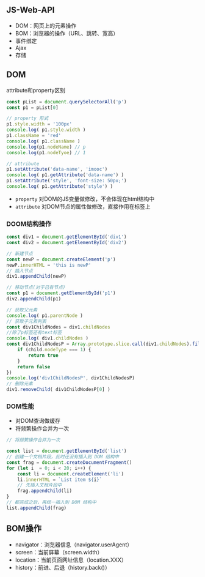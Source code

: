 ## JS-Web-API

- DOM：网页上的元素操作
- BOM：浏览器的操作（URL、跳转、宽高）
- 事件绑定
- Ajax
- 存储

## DOM

attribute和property区别

```js
const pList = document.querySelectorAll('p')
const p1 = pList[0]

// property 形式
p1.style.width = '100px'
console.log( p1.style.width )
p1.className = 'red'
console.log( p1.className )
console.log(p1.nodeName) // p
console.log(p1.nodeTyoe) // 1

// attribute
p1.setAttribute('data-name', 'imooc')
console.log( p1.getAttribute('data-name') )
p1.setAttribute('style', 'font-size: 50px;')
console.log( p1.getAttribute('style') )
```

- `property` 对DOM的JS变量做修改，不会体现在html结构中
- `attribute` 对DOM节点的属性做修改，直接作用在标签上

### DOOM结构操作

```js
const div1 = document.getElementById('div1')
const div2 = document.getElementById('div2')

// 新建节点
const newP = document.createElement('p')
newP.innerHTML = 'this is newP'
// 插入节点
div1.appendChild(newP)

// 移动节点(对于已有节点)
const p1 = document.getElementById('p1')
div2.appendChild(p1)

// 获取父元素
console.log( p1.parentNode )
// 获取子元素列表
const div1ChildNodes = div1.childNodes
//除了p标签还有text标签
console.log( div1.childNodes )
const div1ChildNodesP = Array.prototype.slice.call(div1.childNodes).filter(child => {
    if (child.nodeType === 1) {
        return true
    }
    return false
})
console.log('div1ChildNodesP', div1ChildNodesP)
// 删除元素
div1.removeChild( div1ChildNodesP[0] )
```

### DOM性能

- 对DOM查询做缓存
- 将频繁操作合并为一次

```js
// 将频繁操作合并为一次

const list = document.getElementById('list')
// 创建一个文档片段，此时还没有插入到 DOM 结构中
const frag = document.createDocumentFragment()
for (let i  = 0; i < 20; i++) {
    const li = document.createElement('li')
    li.innerHTML = `List item ${i}`
    // 先插入文档片段中
    frag.appendChild(li)
}
// 都完成之后，再统一插入到 DOM 结构中
list.appendChild(frag)
```

## BOM操作

- navigator：浏览器信息（navigator.userAgent）
- screen：当前屏幕（screen.width）
- location：当前页面网址信息（location.XXX）
- history：前进、后退（history.back()）

